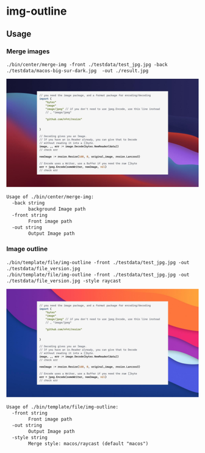# img-outline

## Usage

### Merge images

```shell
./bin/center/merge-img -front ./testdata/test_jpg.jpg -back ./testdata/macos-big-sur-dark.jpg  -out ./result.jpg
```

![alt text](./testdata/result.jpg)

```shell
Usage of ./bin/center/merge-img:
  -back string
    	background Image path
  -front string
    	Front image path
  -out string
    	Output Image path
```


### Image outline

```shell
./bin/template/file/img-outline -front ./testdata/test_jpg.jpg -out ./testdata/file_version.jpg
./bin/template/file/img-outline -front ./testdata/test_jpg.jpg -out ./testdata/file_version.jpg -style raycast
```

![alt text](./testdata/file_version.jpg)

```shell
Usage of ./bin/template/file/img-outline:
  -front string
        Front image path
  -out string
        Output Image path
  -style string
        Merge style: macos/raycast (default "macos")
```